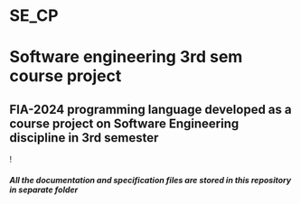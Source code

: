 # SE_CP
<h1>Software engineering 3rd sem course project</h1>
<h2>FIA-2024 programming language developed as a course project on Software Engineering discipline in 3rd semester</h2>
<a>&#33</a><h5>All the documentation and specification files are stored in this repository in separate folder</h5>
